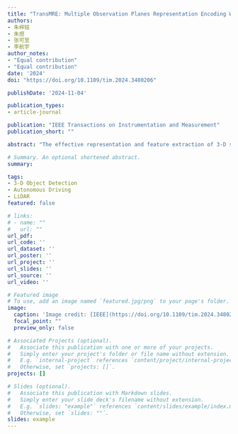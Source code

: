 ```yaml
---
title: "TransMRE: Multiple Observation Planes Representation Encoding With Fully Sparse Voxel Transformers for 3-D Object Detection"
authors:
- 朱梓铭
- 朱煜
- 张可至
- 李航宇
author_notes:
- "Equal contribution"
- "Equal contribution"
date: '2024'
doi: "https://doi.org/10.1109/tim.2024.3480206"

publishDate: '2024-11-04'

publication_types:
- article-journal

publication: "IEEE Transactions on Instrumentation and Measurement"
publication_short: ""

abstract: "The effective representation and feature extraction of 3-D scenes from sparse and unstructured point clouds pose a significant challenge in 3-D object detection. In this article, we propose TransMRE, a network that enables fully sparse multiple observation plane feature fusion using LiDAR point clouds as single-modal input. TransMRE achieves this by sparsely factorizing a 3-D voxel scene into three separate observation planes: XY, XZ, and YZ planes. In addition, we propose Observation Plane Sparse Fusion and Interaction to explore the internal relationship between different observation planes. The Transformer mechanism is employed to realize feature attention within a single observation plane and feature attention across multiple observation planes. This recursive application of attention is done during multiple observation plane projection feature aggregation to effectively model the entire 3-D scene. This approach addresses the limitation of insufficient feature representation ability under a single bird’s-eye view (BEV) constructed by extremely sparse point clouds. Furthermore, TransMRE maintains the full sparsity property of the entire network, eliminating the need to convert sparse feature maps into dense feature maps. As a result, it can be effectively applied to LiDAR point cloud data with large scanning ranges, such as Argoverse 2, while ensuring low computational complexity. Extensive experiments were conducted to evaluate the effectiveness of TransMRE, achieving 64.9 mAP and 70.4 NDS on the nuScenes detection benchmark, and 32.3 mAP on the Argoverse 2 detection benchmark. These results demonstrate that our method outperforms state-of-the-art methods."

# Summary. An optional shortened abstract.
summary: 

tags:
- 3-D Object Detection
- Autonomous Driving
- LiDAR
featured: false

# links:
# - name: ""
#   url: ""
url_pdf: 
url_code: ''
url_dataset: ''
url_poster: ''
url_project: ''
url_slides: ''
url_source: ''
url_video: ''

# Featured image
# To use, add an image named `featured.jpg/png` to your page's folder. 
image:
  caption: 'Image credit: [IEEE](https://doi.org/10.1109/tim.2024.3480206)'
  focal_point: ""
  preview_only: false

# Associated Projects (optional).
#   Associate this publication with one or more of your projects.
#   Simply enter your project's folder or file name without extension.
#   E.g. `internal-project` references `content/project/internal-project/index.md`.
#   Otherwise, set `projects: []`.
projects: []

# Slides (optional).
#   Associate this publication with Markdown slides.
#   Simply enter your slide deck's filename without extension.
#   E.g. `slides: "example"` references `content/slides/example/index.md`.
#   Otherwise, set `slides: ""`.
slides: example
---
```

